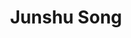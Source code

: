 ---
layout: member
title: Junshu Song
position: Summer Researcher
handle: junshu
alumni: true
linkedin: https://www.linkedin.com/in/junshu-song-14618593/
---